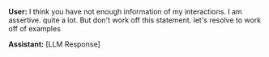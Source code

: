 **User:**
I think you have not enough information of my interactions. I am assertive. quite a lot. But don't work off this statement. let's resolve to work off of examples

**Assistant:**
[LLM Response]

